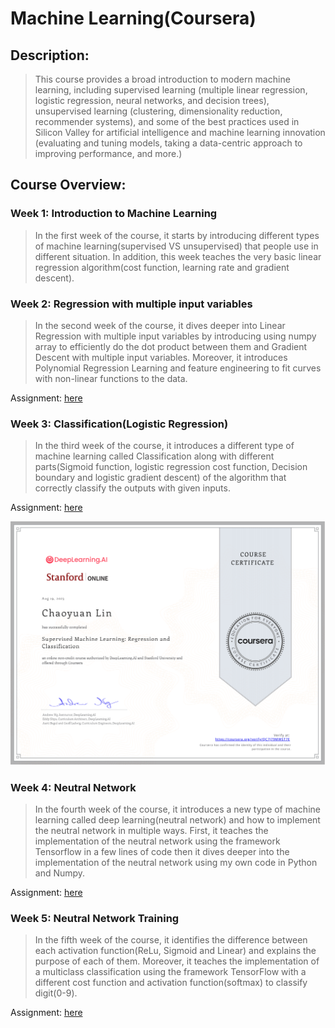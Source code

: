 # Machine Learning(Coursera)

## Description:

> This course provides a broad introduction to modern machine learning, including supervised learning (multiple linear regression, logistic regression, neural networks, and decision trees), unsupervised learning (clustering, dimensionality reduction, recommender systems), and some of the best practices used in Silicon Valley for artificial intelligence and machine learning innovation (evaluating and tuning models, taking a data-centric approach to improving performance, and more.)

## Course Overview:

### Week 1: Introduction to Machine Learning

> In the first week of the course, it starts by introducing different types of machine learning(supervised VS unsupervised) that people use in different situation. In addition, this week teaches the very basic linear regression algorithm(cost function, learning rate and gradient descent).

### Week 2: Regression with multiple input variables

> In the second week of the course, it dives deeper into Linear Regression with multiple input variables by introducing using numpy array to efficiently do the dot product between them and Gradient Descent with multiple input variables. Moreover, it introduces Polynomial Regression Learning and feature engineering to fit curves with non-linear functions to the data.

Assignment: [here](Assignment/W2_Assign1.ipynb)

### Week 3: Classification(Logistic Regression)

> In the third week of the course, it introduces a different type of machine learning called Classification along with different parts(Sigmoid function, logistic regression cost function, Decision boundary and logistic gradient descent) of the algorithm that correctly classify the outputs with given inputs. 

Assignment: [here](Assignment/W3_Logistic_Regression.ipynb)

![part1](part1.png)

### Week 4: Neutral Network

> In the fourth week of the course, it introduces a new type of machine learning called deep learning(neutral network) and how to implement the neutral network in multiple ways. First, it teaches the implementation of the neutral network using the framework Tensorflow in a few lines of code then it dives deeper into the implementation of the neutral network using my own code in Python and Numpy. 

Assignment: [here](Assignment/W4_Assignment.ipynb)

### Week 5: Neutral Network Training

> In the fifth week of the course, it identifies the difference between each activation function(ReLu, Sigmoid and Linear) and explains the purpose of each of them. Moreover, it teaches the implementation of a multiclass classification using the framework TensorFlow with a different cost function and activation function(softmax) to classify digit(0-9).

Assignment: [here](Assignment/W5_Assignment.ipynb)





